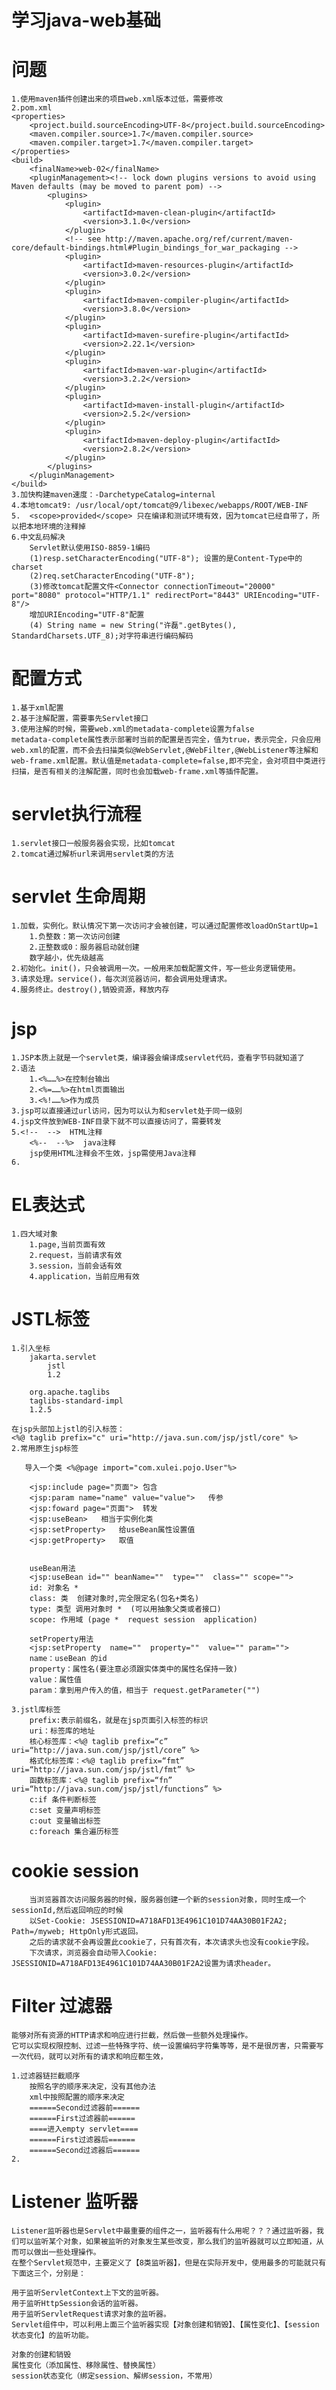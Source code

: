 # 学习java-web基础

# 问题
    1.使用maven插件创建出来的项目web.xml版本过低，需要修改
    2.pom.xml
    <properties>
        <project.build.sourceEncoding>UTF-8</project.build.sourceEncoding>
        <maven.compiler.source>1.7</maven.compiler.source>
        <maven.compiler.target>1.7</maven.compiler.target>
    </properties>
    <build>
        <finalName>web-02</finalName>
        <pluginManagement><!-- lock down plugins versions to avoid using Maven defaults (may be moved to parent pom) -->
            <plugins>
                <plugin>
                    <artifactId>maven-clean-plugin</artifactId>
                    <version>3.1.0</version>
                </plugin>
                <!-- see http://maven.apache.org/ref/current/maven-core/default-bindings.html#Plugin_bindings_for_war_packaging -->
                <plugin>
                    <artifactId>maven-resources-plugin</artifactId>
                    <version>3.0.2</version>
                </plugin>
                <plugin>
                    <artifactId>maven-compiler-plugin</artifactId>
                    <version>3.8.0</version>
                </plugin>
                <plugin>
                    <artifactId>maven-surefire-plugin</artifactId>
                    <version>2.22.1</version>
                </plugin>
                <plugin>
                    <artifactId>maven-war-plugin</artifactId>
                    <version>3.2.2</version>
                </plugin>
                <plugin>
                    <artifactId>maven-install-plugin</artifactId>
                    <version>2.5.2</version>
                </plugin>
                <plugin>
                    <artifactId>maven-deploy-plugin</artifactId>
                    <version>2.8.2</version>
                </plugin>
            </plugins>
        </pluginManagement>
    </build>
    3.加快构建maven速度：-DarchetypeCatalog=internal
    4.本地tomcat9: /usr/local/opt/tomcat@9/libexec/webapps/ROOT/WEB-INF
    5.  <scope>provided</scope> 只在编译和测试环境有效，因为tomcat已经自带了，所以把本地环境的注释掉
    6.中文乱码解决
        Servlet默认使用ISO-8859-1编码
        (1)resp.setCharacterEncoding("UTF-8"); 设置的是Content-Type中的charset
        (2)req.setCharacterEncoding("UTF-8");
        (3)修改tomcat配置文件<Connector connectionTimeout="20000" port="8080" protocol="HTTP/1.1" redirectPort="8443" URIEncoding="UTF-8"/>
        增加URIEncoding="UTF-8"配置
        (4) String name = new String("许磊".getBytes(), StandardCharsets.UTF_8);对字符串进行编码解码
        

# 配置方式
    1.基于xml配置
    2.基于注解配置，需要事先Servlet接口
    3.使用注解的时候，需要web.xml的metadata-complete设置为false
    metadata-complete属性表示部署时当前的配置是否完全，值为true，表示完全，只会应用web.xml的配置，而不会去扫描类似@WebServlet,@WebFilter,@WebListener等注解和web-frame.xml配置。默认值是metadata-complete=false,即不完全，会对项目中类进行扫描，是否有相关的注解配置，同时也会加载web-frame.xml等插件配置。

# servlet执行流程
    1.servlet接口一般服务器会实现，比如tomcat
    2.tomcat通过解析url来调用servlet类的方法
    

# servlet 生命周期
    1.加载，实例化。默认情况下第一次访问才会被创建，可以通过配置修改loadOnStartUp=1
        1.负整数：第一次访问创建
        2.正整数或0：服务器启动就创建
        数字越小，优先级越高
    2.初始化。init()，只会被调用一次。一般用来加载配置文件，写一些业务逻辑使用。
    3.请求处理。service()，每次浏览器访问，都会调用处理请求。
    4.服务终止。destroy(),销毁资源，释放内存

# jsp
    1.JSP本质上就是一个servlet类，编译器会编译成servlet代码，查看字节码就知道了
    2.语法
        1.<%……%>在控制台输出
        2.<%=……%>在html页面输出
        3.<%!……%>作为成员
    3.jsp可以直接通过url访问，因为可以认为和servlet处于同一级别
    4.jsp文件放到WEB-INF目录下就不可以直接访问了，需要转发
    5.<!--  -->  HTML注释
        <%--  --%>  java注释
        jsp使用HTML注释会不生效，jsp需使用Java注释
    6.
# EL表达式
    1.四大域对象
        1.page,当前页面有效
        2.request，当前请求有效
        3.session，当前会话有效
        4.application，当前应用有效

# JSTL标签
    1.引入坐标
        jakarta.servlet
            jstl
            1.2

        org.apache.taglibs
	    taglibs-standard-impl
	    1.2.5

    在jsp头部加上jstl的引入标签：
    <%@ taglib prefix="c" uri="http://java.sun.com/jsp/jstl/core" %>
    2.常用原生jsp标签
        
       导入一个类 <%@page import="com.xulei.pojo.User"%>

        <jsp:include page="页面">	包含
        <jsp:param name="name" value="value">	传参
        <jsp:foward page="页面">	转发
        <jsp:useBean>	相当于实例化类
        <jsp:setProperty>	给useBean属性设置值
        <jsp:getProperty>	取值
        

        useBean用法
        <jsp:useBean id="" beanName=""  type=""  class="" scope="">
        id: 对象名 *
        class: 类  创建对象时,完全限定名(包名+类名)
        type: 类型 调用对象时 *  (可以用抽象父类或者接口)
        scope: 作用域 (page *  request session  application)

        setProperty用法
        <jsp:setProperty  name=""  property=""  value="" param="">
        name：useBean 的id
        property：属性名(要注意必须跟实体类中的属性名保持一致)
        value：属性值
        param：拿到用户传入的值，相当于 request.getParameter("")

    3.jstl库标签
        prefix:表示前缀名，就是在jsp页面引入标签的标识
        uri：标签库的地址
        核心标签库：<%@ taglib prefix=“c” uri=“http://java.sun.com/jsp/jstl/core” %>
        格式化标签库：<%@ taglib prefix=“fmt” uri=“http://java.sun.com/jsp/jstl/fmt” %>
        函数标签库：<%@ taglib prefix=“fn” uri=“http://java.sun.com/jsp/jstl/functions” %>
        c:if 条件判断标签 
        c:set 变量声明标签
        c:out 变量输出标签
        c:foreach 集合遍历标签

# cookie session
        当浏览器首次访问服务器的时候，服务器创建一个新的session对象，同时生成一个sessionId,然后返回响应的时候
        以Set-Cookie: JSESSIONID=A718AFD13E4961C101D74AA30B01F2A2; Path=/myweb; HttpOnly形式返回。
        之后的请求就不会再设置此cookie了，只有首次有，本次请求头也没有cookie字段。
        下次请求，浏览器会自动带入Cookie: JSESSIONID=A718AFD13E4961C101D74AA30B01F2A2设置为请求header。


# Filter 过滤器
    能够对所有资源的HTTP请求和响应进行拦截，然后做一些额外处理操作。
    它可以实现权限控制、过滤一些特殊字符、统一设置编码字符集等等，是不是很厉害，只需要写一次代码，就可以对所有的请求和响应都生效，

    1.过滤器链拦截顺序
        按照名字的顺序来决定，没有其他办法
        xml中按照配置的顺序来决定
        ======Second过滤器前======
        ======First过滤器前======
        ====进入empty servlet====
        ======First过滤器后======
        ======Second过滤器后======
    2.

# Listener 监听器
    Listener监听器也是Servlet中最重要的组件之一，监听器有什么用呢？？？通过监听器，我们可以监听某个对象，如果被监听的对象发生某些改变，那么我们的监听器就可以立即知道，从而可以做出一些处理操作。
    在整个Servlet规范中，主要定义了【8类监听器】，但是在实际开发中，使用最多的可能就只有下面这三个，分别是：
    
    用于监听ServletContext上下文的监听器。
    用于监听HttpSession会话的监听器。
    用于监听ServletRequest请求对象的监听器。
    Servlet组件中，可以利用上面三个监听器实现【对象创建和销毁】、【属性变化】、【session状态变化】的监听功能。
    
    对象的创建和销毁
    属性变化（添加属性、移除属性、替换属性）
    session状态变化（绑定session、解绑session，不常用）